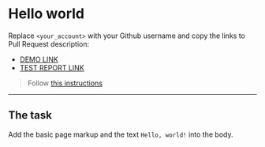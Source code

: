 # Hello world
Replace `<your_account>` with your Github username and copy the links to Pull Request description:
- [DEMO LINK](https://kirill-vypirovskyi.github.io/layout_hello-world/)
- [TEST REPORT LINK](https://kirill-vypirovskyi.github.io/layout_hello-world/report/html_report/)

> Follow [this instructions](https://mate-academy.github.io/layout_task-guideline/#how-to-solve-the-layout-tasks-on-github)
___

## The task
Add the basic page markup and the text `Hello, world!` into the body.
